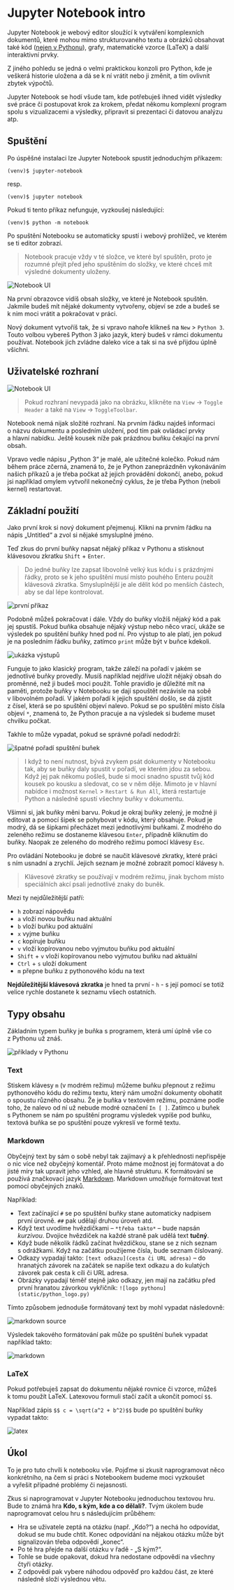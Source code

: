 # Jupyter Notebook intro

Jupyter Notebook je webový editor sloužící k vytváření komplexních dokumentů,
které mohou mimo strukturovaného textu a obrázků obsahovat také
kód ([nejen v Pythonu](https://github.com/jupyter/jupyter/wiki/Jupyter-kernels)),
grafy, matematické vzorce (LaTeX) a další interaktivní prvky.

Z jiného pohledu se jedná o velmi praktickou konzoli pro Python, kde je veškerá
historie uložena a dá se k ní vrátit nebo ji změnit, a tím ovlivnit zbytek
výpočtů.

Jupyter Notebook se hodí všude tam, kde potřebuješ ihned vidět výsledky
své práce či postupovat krok za krokem, předat někomu komplexní program spolu
s vizualizacemi a výsledky, připravit si prezentaci či datovou analýzu atp.

## Spuštění

Po úspěšné instalaci lze Jupyter Notebook spustit jednoduchým příkazem:

```shell
(venv)$ jupyter-notebook
```
resp.
```shell
(venv)$ jupyter notebook
```

Pokud ti tento příkaz nefunguje, vyzkoušej následující:

```shell
(venv)$ python -m notebook
```

Po spuštění Notebooku se automaticky spustí i webový prohlížeč, ve kterém se
ti editor zobrazí.

> Notebook pracuje vždy v té složce, ve které byl spuštěn, proto je rozumné
přejít před jeho spuštěním do složky, ve které chceš mít výsledné dokumenty
uloženy.

![Notebook UI](static/jupyter_notebook_home.png)

Na první obrazovce vidíš obsah složky, ve které je Notebook spuštěn. Jakmile
budeš mít nějaké dokumenty vytvořeny, objeví se zde a budeš se k nim moci vrátit
a pokračovat v práci.

Nový dokument vytvoříš tak, že si vpravo nahoře klikneš na `New` > `Python 3`.
Touto volbou vybereš Python 3 jako jazyk, který budeš v rámci dokumentu používat.
Notebook jich zvládne daleko více a tak si na své přijdou úplně všichni.

## Uživatelské rozhraní

![Notebook UI](static/jupyter_notebook_new.png)

> Pokud rozhraní nevypadá jako na obrázku, klikněte na `View` → `Toggle Header`
a také na `View` → `ToggleToolbar`.

Notebook nemá nijak složité rozhraní. Na prvním řádku najdeš informaci o názvu
dokumentu a posledním uložení, pod tím pak ovládací prvky a hlavní nabídku.
Ještě kousek níže pak prázdnou buňku čekající na první obsah.

Vpravo vedle nápisu „Python 3“ je malé, ale užitečné kolečko. Pokud nám během práce
zčerná, znamená to, že je Python zaneprázdněn vykonáváním našich příkazů a je
třeba počkat až jejich provádění dokončí, anebo, pokud jsi například omylem
vytvořil nekonečný cyklus, že je třeba Python (neboli kernel) restartovat.

## Základní použití

Jako první krok si nový dokument přejmenuj. Klikni na prvním řádku na nápis
„Untitled“ a zvol si nějaké smysluplné jméno.

Teď zkus do první buňky napsat nějaký příkaz v Pythonu a stisknout klávesovou
zkratku `Shift` + `Enter`.

> Do jedné buňky lze zapsat libovolně velký kus kódu i s prázdnými řádky, proto
se k jeho spuštění musí místo pouhého Enteru použít klávesová zkratka.
Smysluplnější je ale dělit kód po menších částech, aby se dal lépe kontrolovat.

![první příkaz](static/first_command.png)

Podobně můžeš pokračovat i dále. Vždy do buňky vložíš nějaký kód a pak jej
spustíš. Pokud buňka obsahuje nějaký výstup nebo něco vrací, ukáže se výsledek
po spuštění buňky hned pod ní. Pro výstup to ale platí, jen pokud je na posledním
řádku buňky, zatímco `print` může být v buňce kdekoli.

![ukázka výstupů](static/outputs.png)

Funguje to jako klasický program, takže záleží na pořadí v jakém se jednotlivé
buňky provedly. Musíš například nejdříve uložit nějaký obsah do proměnné, než ji
budeš moci použít. Tohle pravidlo je důležité mít na paměti, protože buňky
v Notebooku se dají spouštět nezávisle na sobě v libovolném pořadí. V jakém
pořadí k jejich spuštění došlo, se dá zjistit z čísel, která se po spuštění
objeví nalevo. Pokud se po spuštění místo čísla objeví `*`, znamená to, že
Python pracuje a na výsledek si budeme muset chvilku počkat.

Takhle to může vypadat, pokud se správné pořadí nedodrží:

![špatné pořadí spuštění buňek](static/wrong_order.png)

> I když to není nutnost, bývá zvykem psát dokumenty v Notebooku tak, aby se
buňky daly spustit v pořadí, ve kterém jdou za sebou. Když jej pak někomu pošleš,
bude si moci snadno spustit tvůj kód kousek po kousku a sledovat, co se v něm
děje. Mimoto je v hlavní nabídce i možnost `Kernel` > `Restart & Run All`, která
restartuje Python a následně spustí všechny buňky v dokumentu.

Všimni si, jak buňky měni barvu. Pokud je okraj buňky zelený, je možné ji
editovat a pomocí šipek se pohybovat v kódu, který obsahuje. Pokud je modrý, dá
se šipkami přecházet mezi jednotlivými buňkami. Z modrého do zeleného režimu
se dostaneme klávesou `Enter`, případně kliknutím do buňky. Naopak ze zeleného
do modrého režimu pomocí klávesy `Esc`.

Pro ovládání Notebooku je dobré se naučit klávesové zkratky, které práci s ním
usnadní a zrychlí. Jejich seznam je možné zobrazit pomocí klávesy `h`.

> Klávesové zkratky se používají v modrém režimu, jinak bychom místo
speciálních akcí psali jednotlivé znaky do buněk.

Mezi ty nejdůležitější patří:

* `h` zobrazí nápovědu
* `a` vloží novou buňku nad aktuální
* `b` vloží buňku pod aktuální
* `x` vyjme buňku
* `c` kopíruje buňku
* `v` vloží kopírovanou nebo vyjmutou buňku pod aktuální
* `Shift` + `v` vloží kopírovanou nebo vyjmutou buňku nad aktuální
* `Ctrl` + `s` uloží dokument
* `m` přepne buňku z pythonového kódu na text

**Nejdůležitější klávesová zkratka** je hned ta první - `h` - s její pomocí
se totiž velice rychle dostanete k seznamu všech ostatních.

## Typy obsahu

Základním typem buňky je buňka s programem, která umí úplně vše co z Pythonu
už znáš.

![příklady v Pythonu](static/python_example.png)

### Text

Stiskem klávesy `m` (v modrém režimu) můžeme buňku přepnout z režimu pythonového
kódu do režimu textu, který nám umožní dokumenty obohatit o spoustu různého obsahu.
Že je buňka v textovém režimu, poznáme podle toho, že nalevo od ní už nebude modré
označení `In [ ]`. Zatímco u buňek s Pythonem se nám po spuštění programu výsledek
vypíše pod buňku, textová buňka se po spuštění pouze vykreslí ve formě textu.

### Markdown

Obyčejný text by sám o sobě nebyl tak zajímavý a k přehlednosti nepřispěje o nic
více než obyčejný komentář. Proto máme možnost jej formátovat a do jisté míry
tak upravit jeho vzhled, ale hlavně strukturu. K formátování se používá
značkovací jazyk [Markdown](https://cs.wikipedia.org/wiki/Markdown). Markdown
umožňuje formátovat text pomocí obyčejných znaků.

Například:

* Text začínající `#` se po spuštění buňky stane automaticky nadpisem první
úrovně. `##` pak udělají druhou úroveň atd.
* Když text uvodíme hvězdičkami – `*třeba takto*` – bude napsán *kurzivou*.
Dvojice hvězdiček na každé straně pak udělá text **tučný**.
* Když bude několik řádků začínat hvězdičkou, stane se z nich seznam s odrážkami.
Když na začátku použijeme čísla, bude seznam číslovaný.
* Odkazy vypadají takto: `[text odkazu](cesta či URL adresa)` – do hranatých
závorek na začátek se napíše text odkazu a do kulatých závorek pak cesta k cíli
či URL adresa.
* Obrázky vypadají téměř stejně jako odkazy, jen mají na začátku před první
hranatou závorkou vykřičník: `![logo pythonu](static/python_logo.py)`

Tímto způsobem jednoduše formátovaný text by mohl vypadat následovně:

![markdown source](static/markdown_source.png)

Výsledek takového formátování pak může po spuštění buňek vypadat například
takto:

![markdown](static/markdown.png)

### LaTeX

Pokud potřebuješ zapsat do dokumentu nějaké rovnice či vzorce, můžeš k tomu
použít LaTeX. Latexovou formuli stačí začít a ukončit pomocí `$$`.

Například zápis `$$ c = \sqrt(a^2 + b^2)$$` bude po spuštění buňky vypadat takto:

![latex](static/latex.png)

## Úkol

To je pro tuto chvíli k notebooku vše. Pojďme si zkusit naprogramovat něco konkrétního, na čem si
práci s Notebookem budeme moci vyzkoušet a vyřešit případné problémy či
nejasnosti.

Zkus si naprogramovat v Jupyter Notebooku jednoduchou textovou hru. Bude to
známá hra **Kdo, s kým, kde a co dělali?**. Tvým úkolem bude naprogramovat celou
hru s následujícím průběhem:

* Hra se uživatele zeptá na otázku (např. „Kdo?“) a nechá ho odpovídat, dokud se
mu bude chtít. Konec odpovídání na nějakou otázku může být signalizován třeba
odpovědí „konec“.
* Po té hra přejde na další otázku v řadě - „S kým?“.
* Tohle se bude opakovat, dokud hra nedostane odpovědí na všechny čtyři otázky.
* Z odpovědí pak vybere náhodou odpověď pro každou část, ze které následně složí
výslednou větu.
